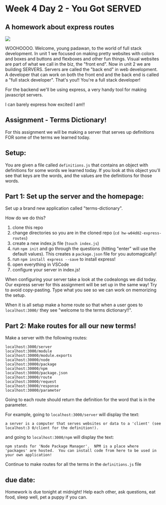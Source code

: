 # Week 4 Day 2 - You Got SERVED
## A homework about express routes

![](https://media.giphy.com/media/MHGaSNNTPYjHq/giphy.gif)


WOOHOOOO. Welcome, young padawan, to the world of full stack development. In unit 1 we focused on making pretty websites with colors and boxes and buttons and flexboxes and other fun things. Visual websites are part of what we call in the biz, the "front end". Now in unit 2 we are building SERVERS.  Servers are called the "back end" in web development.  A developer that can work on both the front end and the back end is called a "full stack developer". That's you!!  You're a full stack developer!

For the backend we'll be using express, a very handy tool for making javascript servers.

I can barely express how excited I am!!


## Assignment - Terms Dictionary!
For this assignment we will be making a server that serves up definitions FOR some of the terms we learned today.

## Setup:
You are given a file called `definitions.js` that contains an object with definitions for some words we learned today. If you look at this object you'll see that keys are the words, and the values are the definitions for those words.

## Part 1: Set up the server and the homepage:

Set up a brand new application called "terms-dictionary".

How do we do this?
1. clone this repo
2. change directories so you are in the cloned repo (`cd hw-w04d02-express-routes`)
3. create a new index.js file (`touch index.js`)
4. run `npm init` and go through the questions (hitting "enter" will use the default values).  This creates a `package.json` file for you automagically!
5. run `npm install express --save` to install express!
6. open everything in VSCode
7. configure your server in index.js!

When configuring your server take a look at the codealongs we did today.  Our express server for this assignment will be set up in the same way!  Try to avoid copy-pasting.  Type what you see so we can work on memorizing the setup.

When it is all setup make a home route so that when a user goes to `localhost:3000/` they see "welcome to the terms dictionary!!".

## Part 2:  Make routes for all our new terms!

Make a server with the following routes:
```
localhost:3000/server
localhost:3000/module
localhost:30000/module.exports
localhost:30000/node
localhost:30000/package
localhost:30000/npm
localhost:30000/package.json
localhost:30000/route
localhost:30000/request
localhost:30000/response
localhost:30000/parameter
```

Going to each route should return the definition for the word that is in the parameter.

For example, going to `localhost:3000/server` will display the text:
```
a server is a computer that serves websites or data to a 'client' (see localhost:3 0/client for the definition!).
```

and going to `localhost:3000/npm` will display the text:
```
npm stands for 'Node Package Manager'.  NPM is a place where 'packages' are hosted.  You can install code from here to be used in your own application!
```

Continue to make routes for all the terms in the `definitions.js` file


## due date:
Homework is due tonight at midnight!  Help each other, ask questions, eat food, sleep well, pet a puppy if you can.
